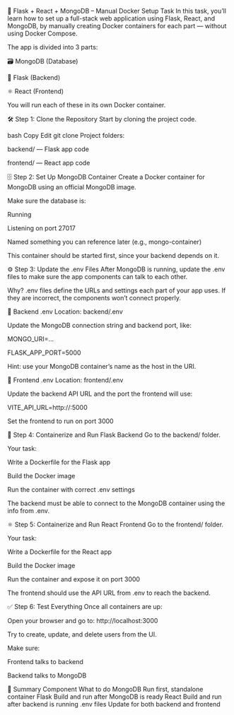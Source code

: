 🚀 Flask + React + MongoDB – Manual Docker Setup Task In this task, you’ll learn how to set up a full-stack web application using Flask, React, and MongoDB, by manually creating Docker containers for each part — without using Docker Compose.

The app is divided into 3 parts:

🗃️ MongoDB (Database)

🐍 Flask (Backend)

⚛️ React (Frontend)

You will run each of these in its own Docker container.

🛠️ Step 1: Clone the Repository Start by cloning the project code.

bash Copy Edit git clone Project folders:

backend/ — Flask app code

frontend/ — React app code

🗄️ Step 2: Set Up MongoDB Container Create a Docker container for MongoDB using an official MongoDB image.

Make sure the database is:

Running

Listening on port 27017

Named something you can reference later (e.g., mongo-container)

This container should be started first, since your backend depends on it.

⚙️ Step 3: Update the .env Files After MongoDB is running, update the .env files to make sure the app components can talk to each other.

Why? .env files define the URLs and settings each part of your app uses. If they are incorrect, the components won’t connect properly.

🔧 Backend .env Location: backend/.env

Update the MongoDB connection string and backend port, like:

MONGO_URI=...

FLASK_APP_PORT=5000

Hint: use your MongoDB container’s name as the host in the URI.

🔧 Frontend .env Location: frontend/.env

Update the backend API URL and the port the frontend will use:

VITE_API_URL=http://:5000

Set the frontend to run on port 3000

🐍 Step 4: Containerize and Run Flask Backend Go to the backend/ folder.

Your task:

Write a Dockerfile for the Flask app

Build the Docker image

Run the container with correct .env settings

The backend must be able to connect to the MongoDB container using the info from .env.

⚛️ Step 5: Containerize and Run React Frontend Go to the frontend/ folder.

Your task:

Write a Dockerfile for the React app

Build the Docker image

Run the container and expose it on port 3000

The frontend should use the API URL from .env to reach the backend.

✅ Step 6: Test Everything Once all containers are up:

Open your browser and go to: http://localhost:3000

Try to create, update, and delete users from the UI.

Make sure:

Frontend talks to backend

Backend talks to MongoDB

🔄 Summary Component What to do MongoDB Run first, standalone container Flask Build and run after MongoDB is ready React Build and run after backend is running .env files Update for both backend and frontend
